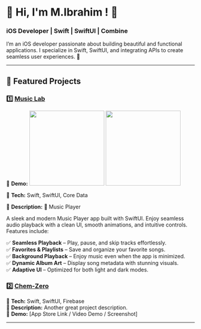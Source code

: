 # 🚀 Hi, I'm M.Ibrahim ! 👋 

### iOS Developer | Swift | SwiftUI | Combine

I’m an iOS developer passionate about building beautiful and functional applications. I specialize in Swift, SwiftUI, and integrating APIs to create seamless user experiences. 🚀 

---

## 📂 Featured Projects

### 1️⃣ [Music Lab](https://github.com/wahabniazi56/MusicLab)

📌 **Demo:** <img src="https://github.com/user-attachments/assets/3b744dc1-d485-45b7-82c7-7eb93f39801c" width="200" height="auto"> <img src="https://github.com/user-attachments/assets/a36543db-3ea3-4227-88dd-295704ec0702" width="200" height="auto">

📌 **Tech:** Swift, SwiftUI, Core Data  

📌 **Description:** 🎵 Music Player

A sleek and modern Music Player app built with SwiftUI. Enjoy seamless audio playback with a clean UI, smooth animations, and intuitive controls. Features include:

✅ **Seamless Playback** – Play, pause, and skip tracks effortlessly. <br>
✅ **Favorites & Playlists** – Save and organize your favorite songs. <br>
✅ **Background Playback** – Enjoy music even when the app is minimized. <br>
✅ **Dynamic Album Art** – Display song metadata with stunning visuals. <br>
✅ **Adaptive UI** – Optimized for both light and dark modes.

### 2️⃣ [Chem-Zero](https://github.com/wahabniazi56/ChemZero-iOS)
📌 **Tech:** Swift, SwiftUI, Firebase  
📌 **Description:** Another great project description.  
📌 **Demo:** [App Store Link / Video Demo / Screenshot]  

---
